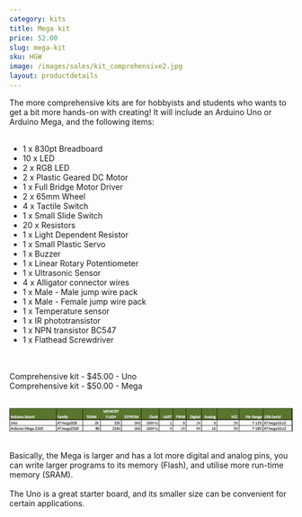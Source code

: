 ```yaml
---
category: kits
title: Mega kit
price: 52.00
slug: mega-kit
sku: HGW
image: /images/sales/kit_comprehensive2.jpg
layout: productdetails
---
```

The more comprehensive kits are for hobbyists and students who wants to get a bit more hands-on with creating! It will include an Arduino Uno or Arduino Mega, and the following items:<br><br>

* 1 x 830pt Breadboard
* 10 x LED
* 2 x RGB LED
* 2 x Plastic Geared DC Motor
* 1 x Full Bridge Motor Driver
* 2 x 65mm Wheel
* 4 x Tactile Switch
* 1 x Small Slide Switch
* 20 x Resistors
* 1 x Light Dependent Resistor
* 1 x Small Plastic Servo
* 1 x Buzzer
* 1 x Linear Rotary Potentiometer
* 1 x Ultrasonic Sensor
* 4 x Alligator connector wires
* 1 x Male - Male jump wire pack
* 1 x Male - Female jump wire pack
* 1 x Temperature sensor
* 1 x IR phototransistor
* 1 x NPN transistor BC547
* 1 x Flathead Screwdriver

<br>
<br>Comprehensive kit -	$45.00 - Uno
<br>Comprehensive kit -	$50.00 - Mega

<br><img src="/images/sales/arduino_comp.jpg" >

<br>Basically, the Mega is larger and has a lot more digital and analog pins, you can write larger programs to its memory (Flash), and utilise more run-time memory (SRAM).
<br>
<br>The Uno is a great starter board, and its smaller size can be convenient for certain applications.
